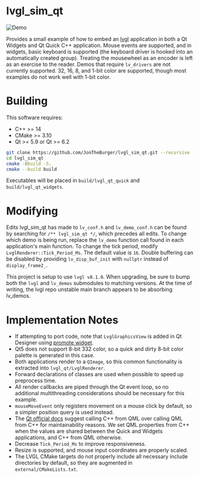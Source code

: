 # lvgl_sim_qt

![Demo](demo.png?raw=true "Demo")

Provides a small example of how to embed an [lvgl](https://lvgl.io/) application in both a Qt Widgets and Qt Quick C++
application. Mouse events are supported, and in widgets, basic keyboard is supported (the keyboard driver is hooked into
an automatically created group). Treating the mousewheel as an encoder is left as an exercise to the reader. Demos that
require `lv_drivers` are not currently supported. 32, 16, 8, and 1-bit color are supported, though most examples do not
work well with 1-bit color.

# Building
This software requires:
- C++ >= 14
- CMake >= 3.10
- Qt >= 5.9 or Qt >= 6.2

```bash
git clone https://github.com/JonTheBurger/lvgl_sim_qt.git --recursive
cd lvgl_sim_qt
cmake -Bbuild -S.
cmake --build build
```

Executables will be placed in `build/lvgl_qt_quick` and `build/lvgl_qt_widgets`.

# Modifying
Edits lvgl_sim_qt has made to `lv_conf.h` and `lv_demo_conf.h` can be found by searching for `/** lvgl_sim_qt */`, which
precedes all edits. To change which demo is being run, replace the `lv_demo` function call found in each application's
main function. To change the tick period, modify `LvglRenderer::Tick_Period_Ms`. The default value is `16`. Double
buffering can be disabled by providing `lv_disp_buf_init` with `nullptr` instead of `display_frame2_`.

This project is setup to use `lvgl v8.1.0`. When upgrading, be sure to bump both the `lvgl` and `lv_demos` submodules
to matching versions. At the time of writing, the lvgl repo unstable main branch appears to be absorbing lv_demos.

# Implementation Notes
- If attempting to port code, note that `LvglGraphicsView` is added in Qt Designer using [promote widget](https://doc.qt.io/qt-5/designer-using-custom-widgets.html).
- Qt5 does not support 8-bit 332 color, so a quick and dirty 8-bit color palette is generated in this case.
- Both applications render to a `QImage`, so this common functionality is extracted into `lvgl_qt/LvglRenderer`.
- Forward declarations of classes are used when possible to speed up preprocess time.
- All render callbacks are piped through the Qt event loop, so no additional multithreading considerations should be
  necessary for this example.
- `mouseMoveEvent` only registers movement on a mouse click by default, so a simpler position query is used instead.
- The [Qt official docs](https://doc.qt.io/qt-5/qtquick-bestpractices.html) suggest calling C++ from QML over calling
  QML from C++ for maintainability reasons. We set QML properties from C++ when the values are shared between the Quick
  and Widgets applications, and C++ from QML otherwise.
- Decrease `Tick_Period_Ms` to improve responsiveness.
- Resize is supported, and mouse input coordinates are properly scaled.
- The LVGL CMake targets do not properly include all necessary include directories by default, so they are augmented in
  `external/CMakeLists.txt`.
